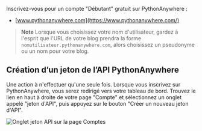 Inscrivez-vous pour un compte "Débutant" gratuit sur PythonAnywhere :

* [www.pythonanywhere.com](https://www.pythonanywhere.com/)

> **Note** Lorsque vous choisissez votre nom d'utilisateur, gardez à l'esprit que l'URL de votre blog prendra la forme `nomutilisateur.pythonanywhere.com`, alors choisissez un pseudonyme ou un nom pour votre blog.

## Création d’un jeton de l’API PythonAnywhere

Une action à n'effectuer qu'une seule fois. Lorsque vous inscrivez sur PythonAnywhere, vous serez redirigé vers votre tableau de bord. Trouvez le lien en haut à droite de votre page "Compte" et sélectionnez un onglet appelé "jeton d'API", puis appuyez sur le bouton "Créer un nouveau jeton d'API".

![Onglet jeton API sur la page Comptes](images/pythonanywhere_create_api_token.png)